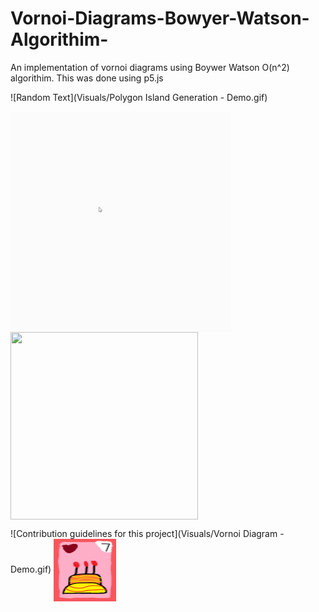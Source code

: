 # Vornoi-Diagrams-Bowyer-Watson-Algorithim-
An implementation of vornoi diagrams using Boywer Watson O(n^2) algorithim.
This was done using p5.js

![Random Text](Visuals/Polygon Island Generation - Demo.gif)

<img align="center" width=70% height=70% src="Visuals/Polygon Island Generation - Demo.gif">
<img align="center" width="300" height="300" src="Visuals/Lloyd Relaxation - Demo.gif">

![Contribution guidelines for this project](Visuals/Vornoi Diagram - Demo.gif)
<img align="center" width="100" height="100" src="Cake.png">
